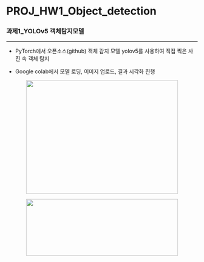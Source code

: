 # PROJ_HW1_Object_detection
### 과제1_YOLOv5 **객체탐지**모델
---
+ PyTorch에서 오픈소스(github) 객체 감지 모델 yolov5를 사용하여 직접 찍은 사진 속 객체 탐지
- Google colab에서 모델 로딩, 이미지 업로드, 결과 시각화 진행

<p align="center">
<img width="400" height="300" src="https://github.com/user-attachments/assets/ca00e5fb-bfd4-4784-b2d8-bfa765c63c8d">
</p>

<p align="center">
<img width="400" height="150" src="https://github.com/user-attachments/assets/20d42cc3-7fb4-4df2-9af4-6e61dcc880c6">
</p>


